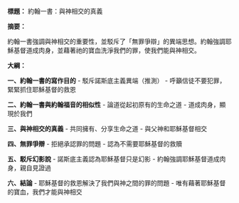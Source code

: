 **標題：** 約翰一書：與神相交的真義

**摘要：**

約翰一書強調與神相交的重要性，並駁斥了「無罪爭辯」的異端思想。約翰強調耶穌基督道成肉身，並藉著祂的寶血洗淨我們的罪，使我們能與神相交。

**大綱：**

**一、約翰一書的寫作目的**
    - 駁斥諾斯底主義異端（推測）
    - 呼籲信徒不要犯罪，緊緊抓住耶穌基督的救恩

**二、約翰一書與約翰福音的相似性**
    - 論道從起初原有的生命之道
    - 道成肉身，顯現於我們

**三、與神相交的真義**
    - 共同擁有、分享生命之道
    - 與父神和耶穌基督相交

**四、無罪爭辯**
    - 拒絕承認罪的問題
    - 認為不需要耶穌基督的救贖

**五、駁斥幻影說**
    - 諾斯底主義認為耶穌基督只是幻影
    - 約翰強調耶穌基督道成肉身，親自見證過

**六、結論**
    - 耶穌基督的救恩解決了我們與神之間的罪的問題
    - 唯有藉著耶穌基督的寶血，我們才能與神相交